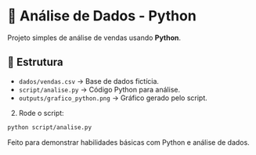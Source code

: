 # 🐍 Análise de Dados - Python

Projeto simples de análise de vendas usando **Python**.

## 📂 Estrutura
- `dados/vendas.csv` → Base de dados fictícia.
- `script/analise.py` → Código Python para análise.
- `outputs/grafico_python.png` → Gráfico gerado pelo script.


2. Rode o script:
```bash
python script/analise.py
```

Feito para demonstrar habilidades básicas com Python e análise de dados.
